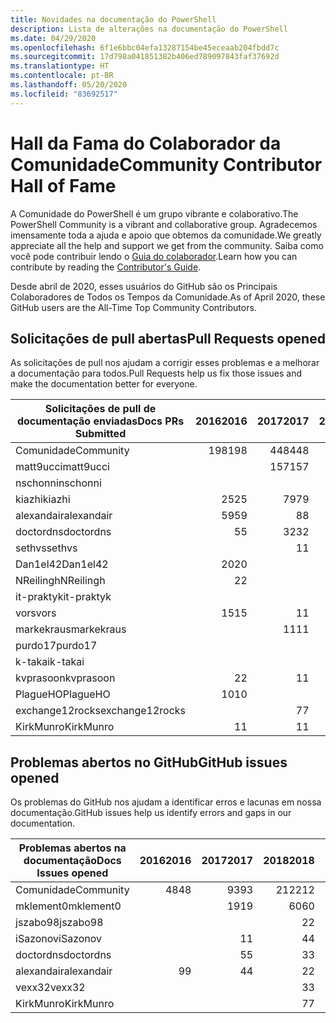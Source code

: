 ```yaml
---
title: Novidades na documentação do PowerShell
description: Lista de alterações na documentação do PowerShell
ms.date: 04/29/2020
ms.openlocfilehash: 6f1e6bbc04efa13287154be45eceaab204fbdd7c
ms.sourcegitcommit: 17d798a041851382b406ed789097843faf37692d
ms.translationtype: HT
ms.contentlocale: pt-BR
ms.lasthandoff: 05/20/2020
ms.locfileid: "83692517"
---
```

# <a name="community-contributor-hall-of-fame"></a><span data-ttu-id="3b807-103">Hall da Fama do Colaborador da Comunidade</span><span class="sxs-lookup"><span data-stu-id="3b807-103">Community Contributor Hall of Fame</span></span>

<span data-ttu-id="3b807-104">A Comunidade do PowerShell é um grupo vibrante e colaborativo.</span><span class="sxs-lookup"><span data-stu-id="3b807-104">The PowerShell Community is a vibrant and collaborative group.</span></span> <span data-ttu-id="3b807-105">Agradecemos imensamente toda a ajuda e apoio que obtemos da comunidade.</span><span class="sxs-lookup"><span data-stu-id="3b807-105">We greatly appreciate all the help and support we get from the community.</span></span> <span data-ttu-id="3b807-106">Saiba como você pode contribuir lendo o [Guia do colaborador][contrib].</span><span class="sxs-lookup"><span data-stu-id="3b807-106">Learn how you can contribute by reading the [Contributor's Guide][contrib].</span></span>

<span data-ttu-id="3b807-107">Desde abril de 2020, esses usuários do GitHub são os Principais Colaboradores de Todos os Tempos da Comunidade.</span><span class="sxs-lookup"><span data-stu-id="3b807-107">As of April 2020, these GitHub users are the All-Time Top Community Contributors.</span></span>

## <a name="pull-requests-opened"></a><span data-ttu-id="3b807-108">Solicitações de pull abertas</span><span class="sxs-lookup"><span data-stu-id="3b807-108">Pull Requests opened</span></span>

<span data-ttu-id="3b807-109">As solicitações de pull nos ajudam a corrigir esses problemas e a melhorar a documentação para todos.</span><span class="sxs-lookup"><span data-stu-id="3b807-109">Pull Requests help us fix those issues and make the documentation better for everyone.</span></span>

| <span data-ttu-id="3b807-110">Solicitações de pull de documentação enviadas</span><span class="sxs-lookup"><span data-stu-id="3b807-110">Docs PRs Submitted</span></span> | <span data-ttu-id="3b807-111">2016</span><span class="sxs-lookup"><span data-stu-id="3b807-111">2016</span></span> | <span data-ttu-id="3b807-112">2017</span><span class="sxs-lookup"><span data-stu-id="3b807-112">2017</span></span> | <span data-ttu-id="3b807-113">2018</span><span class="sxs-lookup"><span data-stu-id="3b807-113">2018</span></span> | <span data-ttu-id="3b807-114">2019</span><span class="sxs-lookup"><span data-stu-id="3b807-114">2019</span></span> | <span data-ttu-id="3b807-115">2020</span><span class="sxs-lookup"><span data-stu-id="3b807-115">2020</span></span> | <span data-ttu-id="3b807-116">Grande Total</span><span class="sxs-lookup"><span data-stu-id="3b807-116">Grand Total</span></span> |
| ------------------ | ---: | ---: | ---: | ---: | ---: | ----------: |
| <span data-ttu-id="3b807-117">Comunidade</span><span class="sxs-lookup"><span data-stu-id="3b807-117">Community</span></span>          |  <span data-ttu-id="3b807-118">198</span><span class="sxs-lookup"><span data-stu-id="3b807-118">198</span></span> |  <span data-ttu-id="3b807-119">448</span><span class="sxs-lookup"><span data-stu-id="3b807-119">448</span></span> |  <span data-ttu-id="3b807-120">468</span><span class="sxs-lookup"><span data-stu-id="3b807-120">468</span></span> |  <span data-ttu-id="3b807-121">322</span><span class="sxs-lookup"><span data-stu-id="3b807-121">322</span></span> |   <span data-ttu-id="3b807-122">38</span><span class="sxs-lookup"><span data-stu-id="3b807-122">38</span></span> |        <span data-ttu-id="3b807-123">1477</span><span class="sxs-lookup"><span data-stu-id="3b807-123">1477</span></span> |
| <span data-ttu-id="3b807-124">matt9ucci</span><span class="sxs-lookup"><span data-stu-id="3b807-124">matt9ucci</span></span>          |      |  <span data-ttu-id="3b807-125">157</span><span class="sxs-lookup"><span data-stu-id="3b807-125">157</span></span> |   <span data-ttu-id="3b807-126">80</span><span class="sxs-lookup"><span data-stu-id="3b807-126">80</span></span> |   <span data-ttu-id="3b807-127">30</span><span class="sxs-lookup"><span data-stu-id="3b807-127">30</span></span> |      |         <span data-ttu-id="3b807-128">267</span><span class="sxs-lookup"><span data-stu-id="3b807-128">267</span></span> |
| <span data-ttu-id="3b807-129">nschonni</span><span class="sxs-lookup"><span data-stu-id="3b807-129">nschonni</span></span>           |      |      |   <span data-ttu-id="3b807-130">14</span><span class="sxs-lookup"><span data-stu-id="3b807-130">14</span></span> |  <span data-ttu-id="3b807-131">138</span><span class="sxs-lookup"><span data-stu-id="3b807-131">138</span></span> |      |         <span data-ttu-id="3b807-132">152</span><span class="sxs-lookup"><span data-stu-id="3b807-132">152</span></span> |
| <span data-ttu-id="3b807-133">kiazhi</span><span class="sxs-lookup"><span data-stu-id="3b807-133">kiazhi</span></span>             |   <span data-ttu-id="3b807-134">25</span><span class="sxs-lookup"><span data-stu-id="3b807-134">25</span></span> |   <span data-ttu-id="3b807-135">79</span><span class="sxs-lookup"><span data-stu-id="3b807-135">79</span></span> |   <span data-ttu-id="3b807-136">12</span><span class="sxs-lookup"><span data-stu-id="3b807-136">12</span></span> |      |      |         <span data-ttu-id="3b807-137">116</span><span class="sxs-lookup"><span data-stu-id="3b807-137">116</span></span> |
| <span data-ttu-id="3b807-138">alexandair</span><span class="sxs-lookup"><span data-stu-id="3b807-138">alexandair</span></span>         |   <span data-ttu-id="3b807-139">59</span><span class="sxs-lookup"><span data-stu-id="3b807-139">59</span></span> |    <span data-ttu-id="3b807-140">8</span><span class="sxs-lookup"><span data-stu-id="3b807-140">8</span></span> |   <span data-ttu-id="3b807-141">26</span><span class="sxs-lookup"><span data-stu-id="3b807-141">26</span></span> |    <span data-ttu-id="3b807-142">2</span><span class="sxs-lookup"><span data-stu-id="3b807-142">2</span></span> |    <span data-ttu-id="3b807-143">1</span><span class="sxs-lookup"><span data-stu-id="3b807-143">1</span></span> |          <span data-ttu-id="3b807-144">96</span><span class="sxs-lookup"><span data-stu-id="3b807-144">96</span></span> |
| <span data-ttu-id="3b807-145">doctordns</span><span class="sxs-lookup"><span data-stu-id="3b807-145">doctordns</span></span>          |    <span data-ttu-id="3b807-146">5</span><span class="sxs-lookup"><span data-stu-id="3b807-146">5</span></span> |   <span data-ttu-id="3b807-147">32</span><span class="sxs-lookup"><span data-stu-id="3b807-147">32</span></span> |   <span data-ttu-id="3b807-148">20</span><span class="sxs-lookup"><span data-stu-id="3b807-148">20</span></span> |    <span data-ttu-id="3b807-149">7</span><span class="sxs-lookup"><span data-stu-id="3b807-149">7</span></span> |    <span data-ttu-id="3b807-150">2</span><span class="sxs-lookup"><span data-stu-id="3b807-150">2</span></span> |          <span data-ttu-id="3b807-151">66</span><span class="sxs-lookup"><span data-stu-id="3b807-151">66</span></span> |
| <span data-ttu-id="3b807-152">sethvs</span><span class="sxs-lookup"><span data-stu-id="3b807-152">sethvs</span></span>             |      |    <span data-ttu-id="3b807-153">1</span><span class="sxs-lookup"><span data-stu-id="3b807-153">1</span></span> |   <span data-ttu-id="3b807-154">44</span><span class="sxs-lookup"><span data-stu-id="3b807-154">44</span></span> |      |      |          <span data-ttu-id="3b807-155">45</span><span class="sxs-lookup"><span data-stu-id="3b807-155">45</span></span> |
| <span data-ttu-id="3b807-156">Dan1el42</span><span class="sxs-lookup"><span data-stu-id="3b807-156">Dan1el42</span></span>           |   <span data-ttu-id="3b807-157">20</span><span class="sxs-lookup"><span data-stu-id="3b807-157">20</span></span> |      |      |      |      |          <span data-ttu-id="3b807-158">20</span><span class="sxs-lookup"><span data-stu-id="3b807-158">20</span></span> |
| <span data-ttu-id="3b807-159">NReilingh</span><span class="sxs-lookup"><span data-stu-id="3b807-159">NReilingh</span></span>          |    <span data-ttu-id="3b807-160">2</span><span class="sxs-lookup"><span data-stu-id="3b807-160">2</span></span> |      |   <span data-ttu-id="3b807-161">13</span><span class="sxs-lookup"><span data-stu-id="3b807-161">13</span></span> |    <span data-ttu-id="3b807-162">3</span><span class="sxs-lookup"><span data-stu-id="3b807-162">3</span></span> |      |          <span data-ttu-id="3b807-163">18</span><span class="sxs-lookup"><span data-stu-id="3b807-163">18</span></span> |
| <span data-ttu-id="3b807-164">it-praktyk</span><span class="sxs-lookup"><span data-stu-id="3b807-164">it-praktyk</span></span>         |      |      |   <span data-ttu-id="3b807-165">16</span><span class="sxs-lookup"><span data-stu-id="3b807-165">16</span></span> |    <span data-ttu-id="3b807-166">1</span><span class="sxs-lookup"><span data-stu-id="3b807-166">1</span></span> |      |          <span data-ttu-id="3b807-167">17</span><span class="sxs-lookup"><span data-stu-id="3b807-167">17</span></span> |
| <span data-ttu-id="3b807-168">vors</span><span class="sxs-lookup"><span data-stu-id="3b807-168">vors</span></span>               |   <span data-ttu-id="3b807-169">15</span><span class="sxs-lookup"><span data-stu-id="3b807-169">15</span></span> |    <span data-ttu-id="3b807-170">1</span><span class="sxs-lookup"><span data-stu-id="3b807-170">1</span></span> |      |      |      |          <span data-ttu-id="3b807-171">16</span><span class="sxs-lookup"><span data-stu-id="3b807-171">16</span></span> |
| <span data-ttu-id="3b807-172">markekraus</span><span class="sxs-lookup"><span data-stu-id="3b807-172">markekraus</span></span>         |      |   <span data-ttu-id="3b807-173">11</span><span class="sxs-lookup"><span data-stu-id="3b807-173">11</span></span> |    <span data-ttu-id="3b807-174">5</span><span class="sxs-lookup"><span data-stu-id="3b807-174">5</span></span> |      |      |          <span data-ttu-id="3b807-175">16</span><span class="sxs-lookup"><span data-stu-id="3b807-175">16</span></span> |
| <span data-ttu-id="3b807-176">purdo17</span><span class="sxs-lookup"><span data-stu-id="3b807-176">purdo17</span></span>            |      |      |   <span data-ttu-id="3b807-177">13</span><span class="sxs-lookup"><span data-stu-id="3b807-177">13</span></span> |      |      |          <span data-ttu-id="3b807-178">13</span><span class="sxs-lookup"><span data-stu-id="3b807-178">13</span></span> |
| <span data-ttu-id="3b807-179">k-takai</span><span class="sxs-lookup"><span data-stu-id="3b807-179">k-takai</span></span>            |      |      |    <span data-ttu-id="3b807-180">5</span><span class="sxs-lookup"><span data-stu-id="3b807-180">5</span></span> |    <span data-ttu-id="3b807-181">1</span><span class="sxs-lookup"><span data-stu-id="3b807-181">1</span></span> |    <span data-ttu-id="3b807-182">7</span><span class="sxs-lookup"><span data-stu-id="3b807-182">7</span></span> |          <span data-ttu-id="3b807-183">13</span><span class="sxs-lookup"><span data-stu-id="3b807-183">13</span></span> |
| <span data-ttu-id="3b807-184">kvprasoon</span><span class="sxs-lookup"><span data-stu-id="3b807-184">kvprasoon</span></span>          |    <span data-ttu-id="3b807-185">2</span><span class="sxs-lookup"><span data-stu-id="3b807-185">2</span></span> |    <span data-ttu-id="3b807-186">1</span><span class="sxs-lookup"><span data-stu-id="3b807-186">1</span></span> |    <span data-ttu-id="3b807-187">7</span><span class="sxs-lookup"><span data-stu-id="3b807-187">7</span></span> |    <span data-ttu-id="3b807-188">2</span><span class="sxs-lookup"><span data-stu-id="3b807-188">2</span></span> |      |          <span data-ttu-id="3b807-189">12</span><span class="sxs-lookup"><span data-stu-id="3b807-189">12</span></span> |
| <span data-ttu-id="3b807-190">PlagueHO</span><span class="sxs-lookup"><span data-stu-id="3b807-190">PlagueHO</span></span>           |   <span data-ttu-id="3b807-191">10</span><span class="sxs-lookup"><span data-stu-id="3b807-191">10</span></span> |      |      |    <span data-ttu-id="3b807-192">1</span><span class="sxs-lookup"><span data-stu-id="3b807-192">1</span></span> |      |          <span data-ttu-id="3b807-193">11</span><span class="sxs-lookup"><span data-stu-id="3b807-193">11</span></span> |
| <span data-ttu-id="3b807-194">exchange12rocks</span><span class="sxs-lookup"><span data-stu-id="3b807-194">exchange12rocks</span></span>    |      |    <span data-ttu-id="3b807-195">7</span><span class="sxs-lookup"><span data-stu-id="3b807-195">7</span></span> |    <span data-ttu-id="3b807-196">3</span><span class="sxs-lookup"><span data-stu-id="3b807-196">3</span></span> |      |      |          <span data-ttu-id="3b807-197">10</span><span class="sxs-lookup"><span data-stu-id="3b807-197">10</span></span> |
| <span data-ttu-id="3b807-198">KirkMunro</span><span class="sxs-lookup"><span data-stu-id="3b807-198">KirkMunro</span></span>          |    <span data-ttu-id="3b807-199">1</span><span class="sxs-lookup"><span data-stu-id="3b807-199">1</span></span> |    <span data-ttu-id="3b807-200">1</span><span class="sxs-lookup"><span data-stu-id="3b807-200">1</span></span> |    <span data-ttu-id="3b807-201">2</span><span class="sxs-lookup"><span data-stu-id="3b807-201">2</span></span> |    <span data-ttu-id="3b807-202">6</span><span class="sxs-lookup"><span data-stu-id="3b807-202">6</span></span> |      |          <span data-ttu-id="3b807-203">10</span><span class="sxs-lookup"><span data-stu-id="3b807-203">10</span></span> |

## <a name="github-issues-opened"></a><span data-ttu-id="3b807-204">Problemas abertos no GitHub</span><span class="sxs-lookup"><span data-stu-id="3b807-204">GitHub issues opened</span></span>

<span data-ttu-id="3b807-205">Os problemas do GitHub nos ajudam a identificar erros e lacunas em nossa documentação.</span><span class="sxs-lookup"><span data-stu-id="3b807-205">GitHub issues help us identify errors and gaps in our documentation.</span></span>

| <span data-ttu-id="3b807-206">Problemas abertos na documentação</span><span class="sxs-lookup"><span data-stu-id="3b807-206">Docs Issues opened</span></span> | <span data-ttu-id="3b807-207">2016</span><span class="sxs-lookup"><span data-stu-id="3b807-207">2016</span></span> | <span data-ttu-id="3b807-208">2017</span><span class="sxs-lookup"><span data-stu-id="3b807-208">2017</span></span> | <span data-ttu-id="3b807-209">2018</span><span class="sxs-lookup"><span data-stu-id="3b807-209">2018</span></span> | <span data-ttu-id="3b807-210">2019</span><span class="sxs-lookup"><span data-stu-id="3b807-210">2019</span></span> | <span data-ttu-id="3b807-211">2020</span><span class="sxs-lookup"><span data-stu-id="3b807-211">2020</span></span> | <span data-ttu-id="3b807-212">Grande Total</span><span class="sxs-lookup"><span data-stu-id="3b807-212">Grand Total</span></span> |
| ------------------ | ---: | ---: | ---: | ---: | ---: | ----------: |
| <span data-ttu-id="3b807-213">Comunidade</span><span class="sxs-lookup"><span data-stu-id="3b807-213">Community</span></span>          |   <span data-ttu-id="3b807-214">48</span><span class="sxs-lookup"><span data-stu-id="3b807-214">48</span></span> |   <span data-ttu-id="3b807-215">93</span><span class="sxs-lookup"><span data-stu-id="3b807-215">93</span></span> |  <span data-ttu-id="3b807-216">212</span><span class="sxs-lookup"><span data-stu-id="3b807-216">212</span></span> |  <span data-ttu-id="3b807-217">575</span><span class="sxs-lookup"><span data-stu-id="3b807-217">575</span></span> |  <span data-ttu-id="3b807-218">212</span><span class="sxs-lookup"><span data-stu-id="3b807-218">212</span></span> |        <span data-ttu-id="3b807-219">1152</span><span class="sxs-lookup"><span data-stu-id="3b807-219">1152</span></span> |
| <span data-ttu-id="3b807-220">mklement0</span><span class="sxs-lookup"><span data-stu-id="3b807-220">mklement0</span></span>          |      |   <span data-ttu-id="3b807-221">19</span><span class="sxs-lookup"><span data-stu-id="3b807-221">19</span></span> |   <span data-ttu-id="3b807-222">60</span><span class="sxs-lookup"><span data-stu-id="3b807-222">60</span></span> |   <span data-ttu-id="3b807-223">56</span><span class="sxs-lookup"><span data-stu-id="3b807-223">56</span></span> |   <span data-ttu-id="3b807-224">26</span><span class="sxs-lookup"><span data-stu-id="3b807-224">26</span></span> |         <span data-ttu-id="3b807-225">161</span><span class="sxs-lookup"><span data-stu-id="3b807-225">161</span></span> |
| <span data-ttu-id="3b807-226">jszabo98</span><span class="sxs-lookup"><span data-stu-id="3b807-226">jszabo98</span></span>           |      |      |    <span data-ttu-id="3b807-227">2</span><span class="sxs-lookup"><span data-stu-id="3b807-227">2</span></span> |   <span data-ttu-id="3b807-228">15</span><span class="sxs-lookup"><span data-stu-id="3b807-228">15</span></span> |    <span data-ttu-id="3b807-229">3</span><span class="sxs-lookup"><span data-stu-id="3b807-229">3</span></span> |          <span data-ttu-id="3b807-230">20</span><span class="sxs-lookup"><span data-stu-id="3b807-230">20</span></span> |
| <span data-ttu-id="3b807-231">iSazonov</span><span class="sxs-lookup"><span data-stu-id="3b807-231">iSazonov</span></span>           |      |    <span data-ttu-id="3b807-232">1</span><span class="sxs-lookup"><span data-stu-id="3b807-232">1</span></span> |    <span data-ttu-id="3b807-233">4</span><span class="sxs-lookup"><span data-stu-id="3b807-233">4</span></span> |   <span data-ttu-id="3b807-234">10</span><span class="sxs-lookup"><span data-stu-id="3b807-234">10</span></span> |    <span data-ttu-id="3b807-235">4</span><span class="sxs-lookup"><span data-stu-id="3b807-235">4</span></span> |          <span data-ttu-id="3b807-236">19</span><span class="sxs-lookup"><span data-stu-id="3b807-236">19</span></span> |
| <span data-ttu-id="3b807-237">doctordns</span><span class="sxs-lookup"><span data-stu-id="3b807-237">doctordns</span></span>          |      |    <span data-ttu-id="3b807-238">5</span><span class="sxs-lookup"><span data-stu-id="3b807-238">5</span></span> |    <span data-ttu-id="3b807-239">3</span><span class="sxs-lookup"><span data-stu-id="3b807-239">3</span></span> |    <span data-ttu-id="3b807-240">5</span><span class="sxs-lookup"><span data-stu-id="3b807-240">5</span></span> |    <span data-ttu-id="3b807-241">4</span><span class="sxs-lookup"><span data-stu-id="3b807-241">4</span></span> |          <span data-ttu-id="3b807-242">17</span><span class="sxs-lookup"><span data-stu-id="3b807-242">17</span></span> |
| <span data-ttu-id="3b807-243">alexandair</span><span class="sxs-lookup"><span data-stu-id="3b807-243">alexandair</span></span>         |    <span data-ttu-id="3b807-244">9</span><span class="sxs-lookup"><span data-stu-id="3b807-244">9</span></span> |    <span data-ttu-id="3b807-245">4</span><span class="sxs-lookup"><span data-stu-id="3b807-245">4</span></span> |    <span data-ttu-id="3b807-246">2</span><span class="sxs-lookup"><span data-stu-id="3b807-246">2</span></span> |      |      |          <span data-ttu-id="3b807-247">15</span><span class="sxs-lookup"><span data-stu-id="3b807-247">15</span></span> |
| <span data-ttu-id="3b807-248">vexx32</span><span class="sxs-lookup"><span data-stu-id="3b807-248">vexx32</span></span>             |      |      |    <span data-ttu-id="3b807-249">3</span><span class="sxs-lookup"><span data-stu-id="3b807-249">3</span></span> |   <span data-ttu-id="3b807-250">11</span><span class="sxs-lookup"><span data-stu-id="3b807-250">11</span></span> |      |          <span data-ttu-id="3b807-251">14</span><span class="sxs-lookup"><span data-stu-id="3b807-251">14</span></span> |
| <span data-ttu-id="3b807-252">KirkMunro</span><span class="sxs-lookup"><span data-stu-id="3b807-252">KirkMunro</span></span>          |      |      |    <span data-ttu-id="3b807-253">7</span><span class="sxs-lookup"><span data-stu-id="3b807-253">7</span></span> |    <span data-ttu-id="3b807-254">7</span><span class="sxs-lookup"><span data-stu-id="3b807-254">7</span></span> |      |          <span data-ttu-id="3b807-255">14</span><span class="sxs-lookup"><span data-stu-id="3b807-255">14</span></span> |

<!-- Link references -->
[contrib]: contributing/overview.md
